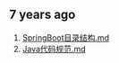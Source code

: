 ## 7 years ago
1. [SpringBoot目录结构.md](https://gitee.com/bert_j/userful-code/blob/master/docs/SpringBoot%E7%9B%AE%E5%BD%95%E7%BB%93%E6%9E%84.md)
2. [Java代码规范.md](https://gitee.com/bert_j/userful-code/blob/master/docs/Java%E4%BB%A3%E7%A0%81%E8%A7%84%E8%8C%83.md)
